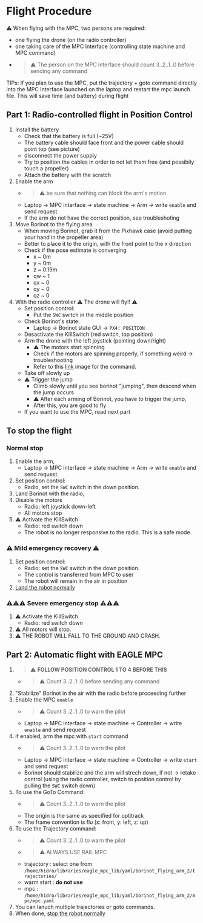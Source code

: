 # Flight Procedure

⚠️ When flying with the MPC, two persons are required:
- one flying the drone (on the radio controller)
- one taking care of the MPC Interface (controlling state machine and MPC command)
- > ⚠️ The person on the MPC interface should count 3..2..1..0 before sending any command


TIPs: If you plan to use the MPC, put the trajectory + goto command directly into the MPC Interface launched on the laptop and restart the mpc launch file. This will save time (and battery) during flight


## Part 1: Radio-controlled flight in Position Control
1. Install the battery
   - Check that the battery is full (~25V)
   - The battery cable should face front and the power cable should point top (see picture)
   - disconnect the power supply
   - Try to position the cables in order to not let them free (and possibily touch a propeller)
   - Attach the battery with the scratch
2. Enable the arm
   - > ⚠️ be sure that nothing can block the arm's motion 
   - Laptop -> MPC interface -> state machine -> Arm -> write `enable` and send request
   - If the arm do not have the correct position, see troubleshoting
3. Move Borinot to the flying area
    - When moving Borinot, grab it from the Pixhawk case (avoid putting your hand in the propeller area)
    - Better to place it to the origin, with the front point to the x direction
    - Check if the pose estimate is converging
      - x ~ 0m
      - y ~ 0m
      - z ~ 0.19m
      - qw ~ 1
      - qx ~ 0
      - qy ~ 0
      - qz ~ 0
4. With the radio controller ⚠️ The drone will fly!! ⚠️ 
    - Set position control:
      - Put the `SWC` switch in the middle position
    - Check Borinot's state:
      - Laptop -> Borinot state GUI -> `PX4: POSITION`
    - Desactivate the KillSwitch (red switch, top position)
    - Arm the drone with the left joystick (pointing down/right)
      -  ⚠️ The motors start spinning
      - Check if the motors are spinning properly, if something weird -> troubleshooting
      - Refer to this [link](https://docs.px4.io/main/en/flight_modes_mc/position.html) image for the command.
    - Take off slowly up
    - ⚠️ Trigger the jump
      - Climb slowly until you see borinot "jumping", then descend when the jump occurs
      - ⚠️ After each arming of Borinot, you have to trigger the jump,
      - After this, you are good to fly
    - If you want to use the MPC, read next part

## To stop the flight 

### Normal stop
1. Enable the arm,
   - Laptop -> MPC interface -> state machine -> Arm -> write `enable` and send request
2. Set position control: 
   - Radio, set the `SWC` switch in the down position.
3. Land Borinot with the radio,
4. Disable the motors 
   - Radio: left joystick down-left
   - All motors stop
5. ⚠️ Activate the KillSwitch
   - Radio: red switch down
   - The robot is no longer responsive to the radio. This is a safe mode.

### ⚠️ Mild emergency recovery ⚠️
1. Set position control: 
   - Radio: set the `SWC` switch in the down position.
   - The control is transferred from MPC to user
   - The robot will remain in the air in position
2. [Land the robot normally](#normal-stop)

### ⚠️⚠️⚠️ Severe emergency stop ⚠️⚠️⚠️
1. ⚠️ Activate the KillSwitch
   - Radio: red switch down
2. ⚠️ All motors will stop.
3. ⚠️ THE ROBOT WILL FALL TO THE GROUND AND CRASH. 

## Part 2: Automatic flight with EAGLE MPC 
1. > ⚠️ **FOLLOW POSITION CONTROL 1 TO 4 BEFORE THIS**
   - > ⚠️ Count 3..2..1..0 before sending any command
2. "Stabilize" Borinot in the air with the radio before proceeding further 
3. Enable the MPC `enable`
   - > ⚠️ Count 3..2..1..0 to warn the pilot
   - Laptop -> MPC interface -> state machine -> Controller ->  write  `enable` and send request
4. if enabled, arm the mpc with `start` command
   - > ⚠️ Count 3..2..1..0 to warn the pilot
   - Laptop -> MPC interface -> state machine -> Controller ->  write  `start` and send request
   - Borinot should stabilize and the arm will strech down, if not -> retake control (using the radio controller, switch to position control by pulling the `SWC` switch down)
5. To use the GoTo Command:
   - > ⚠️ Count 3..2..1..0 to warn the pilot
   - The origin is the same as specified for optitrack
   - The frame convention is flu (x: front, y: left, z: up)
6. To use the Trajectory command:
   - > ⚠️ Count 3..2..1..0 to warn the pilot
   - > ⚠️ ALWAYS USE RAIL MPC
   - trajectory : select one from `/home/hidro/libraries/eagle_mpc_lib/yaml/borinot_flying_arm_2/trajectories/`
   - warm start : **do not use**
   - mpc : `/home/hidro/libraries/eagle_mpc_lib/yaml/borinot_flying_arm_2/mpc/mpc.yaml`
7. You can lanuch multiple trajectories or goto commands.
8. When done, [stop the robot normally](#normal-stop)